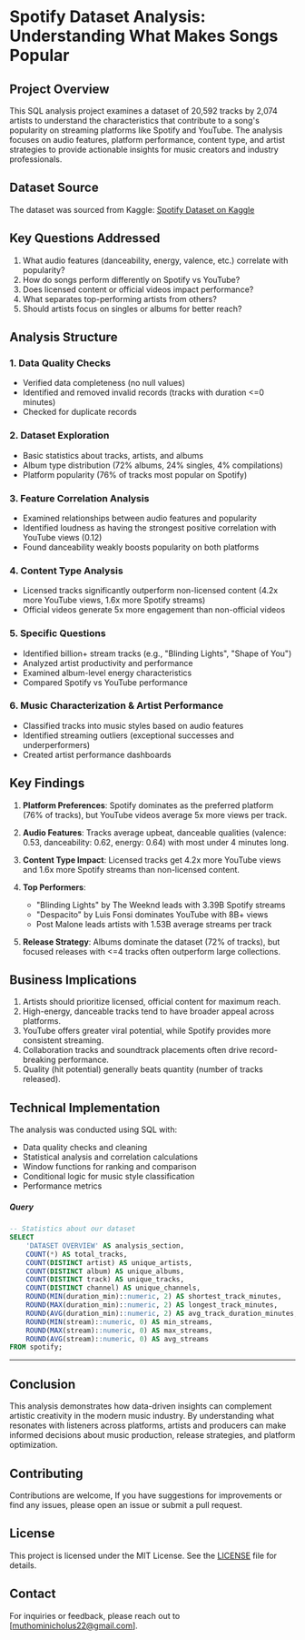 # Spotify Dataset Analysis: Understanding What Makes Songs Popular

## Project Overview

This SQL analysis project examines a dataset of 20,592 tracks by 2,074 artists to understand the characteristics that contribute to a song's popularity on streaming platforms like Spotify and YouTube. The analysis focuses on audio features, platform performance, content type, and artist strategies to provide actionable insights for music creators and industry professionals.

## Dataset Source

The dataset was sourced from Kaggle: [Spotify Dataset on Kaggle](https://www.kaggle.com/datasets/sanjanchaudhari/spotify-dataset)

## Key Questions Addressed

1. What audio features (danceability, energy, valence, etc.) correlate with popularity?
2. How do songs perform differently on Spotify vs YouTube?
3. Does licensed content or official videos impact performance?
4. What separates top-performing artists from others?
5. Should artists focus on singles or albums for better reach?

## Analysis Structure

### 1. Data Quality Checks
- Verified data completeness (no null values)
- Identified and removed invalid records (tracks with duration <=0 minutes)
- Checked for duplicate records

### 2. Dataset Exploration
- Basic statistics about tracks, artists, and albums
- Album type distribution (72% albums, 24% singles, 4% compilations)
- Platform popularity (76% of tracks most popular on Spotify)

### 3. Feature Correlation Analysis
- Examined relationships between audio features and popularity
- Identified loudness as having the strongest positive correlation with YouTube views (0.12)
- Found danceability weakly boosts popularity on both platforms

### 4. Content Type Analysis
- Licensed tracks significantly outperform non-licensed content (4.2x more YouTube views, 1.6x more Spotify streams)
- Official videos generate 5x more engagement than non-official videos

### 5. Specific Questions
- Identified billion+ stream tracks (e.g., "Blinding Lights", "Shape of You")
- Analyzed artist productivity and performance
- Examined album-level energy characteristics
- Compared Spotify vs YouTube performance

### 6. Music Characterization & Artist Performance
- Classified tracks into music styles based on audio features
- Identified streaming outliers (exceptional successes and underperformers)
- Created artist performance dashboards

## Key Findings

1. **Platform Preferences**: Spotify dominates as the preferred platform (76% of tracks), but YouTube videos average 5x more views per track.

2. **Audio Features**: Tracks average upbeat, danceable qualities (valence: 0.53, danceability: 0.62, energy: 0.64) with most under 4 minutes long.

3. **Content Type Impact**: Licensed tracks get 4.2x more YouTube views and 1.6x more Spotify streams than non-licensed content.

4. **Top Performers**: 
   - "Blinding Lights" by The Weeknd leads with 3.39B Spotify streams
   - "Despacito" by Luis Fonsi dominates YouTube with 8B+ views
   - Post Malone leads artists with 1.53B average streams per track

5. **Release Strategy**: Albums dominate the dataset (72% of tracks), but focused releases with <=4 tracks often outperform large collections.

## Business Implications

1. Artists should prioritize licensed, official content for maximum reach.
2. High-energy, danceable tracks tend to have broader appeal across platforms.
3. YouTube offers greater viral potential, while Spotify provides more consistent streaming.
4. Collaboration tracks and soundtrack placements often drive record-breaking performance.
5. Quality (hit potential) generally beats quantity (number of tracks released).

## Technical Implementation

The analysis was conducted using SQL with:
- Data quality checks and cleaning
- Statistical analysis and correlation calculations
- Window functions for ranking and comparison
- Conditional logic for music style classification
- Performance metrics
  
##### Query
```sql
-- Statistics about our dataset
SELECT 
    'DATASET OVERVIEW' AS analysis_section,
    COUNT(*) AS total_tracks,
    COUNT(DISTINCT artist) AS unique_artists,
    COUNT(DISTINCT album) AS unique_albums,
    COUNT(DISTINCT track) AS unique_tracks,
    COUNT(DISTINCT channel) AS unique_channels,
    ROUND(MIN(duration_min)::numeric, 2) AS shortest_track_minutes,
    ROUND(MAX(duration_min)::numeric, 2) AS longest_track_minutes,
    ROUND(AVG(duration_min)::numeric, 2) AS avg_track_duration_minutes,
    ROUND(MIN(stream)::numeric, 0) AS min_streams,
    ROUND(MAX(stream)::numeric, 0) AS max_streams,
    ROUND(AVG(stream)::numeric, 0) AS avg_streams
FROM spotify;
```

---

## Conclusion

This analysis demonstrates how data-driven insights can complement artistic creativity in the modern music industry. By understanding what resonates with listeners across platforms, artists and producers can make informed decisions about music production, release strategies, and platform optimization.

## Contributing

Contributions are welcome, If you have suggestions for improvements or find any issues, please open an issue or submit a pull request.

## License

This project is licensed under the MIT License. See the [LICENSE](LICENSE) file for details.

## Contact

For inquiries or feedback, please reach out to [muthominicholus22@gmail.com].